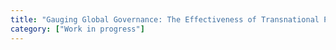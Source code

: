 ```yaml
---
title: "Gauging Global Governance: The Effectiveness of Transnational Public-Private Governance Initiatives and Intergovernmental Organizations"
category: ["Work in progress"]
---
```

